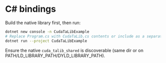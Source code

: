 # C# bindings

Build the native library first, then run:
```bash
dotnet new console -n CudaTaLibExample
# Replace Program.cs with CudaTaLib.cs contents or include as a separate file.
dotnet run --project CudaTaLibExample
```
Ensure the native `cuda_talib_shared` is discoverable (same dir or on PATH/LD_LIBRARY_PATH/DYLD_LIBRARY_PATH).
